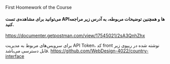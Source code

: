 First Hoomework of the Course

#### می‌توانید برای مشاهده‌ی تست APIها و همچنین توضیحات مربوطه، به آدرس زیر مراجعه کنید.
https://documenter.getpostman.com/view/17545021/2sA3QnhZhx

برای سرویس‌های مربوط به مدیریت API Token، کد front نوشته شده در ریپوی زیر قابل دسترسی می‌باشد.
https://github.com/WebDesign-4022/country-interface

